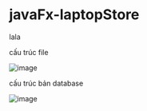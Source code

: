 # javaFx-laptopStore

lala

cấu trúc file

![image](https://user-images.githubusercontent.com/88220193/173468539-1f70c3b7-7607-4cdd-b539-7acddff449e7.png)

cấu trúc bản database

![image](https://user-images.githubusercontent.com/88220193/173469395-c26c82bf-ed2e-4a9a-8a5b-648398936c51.png)

